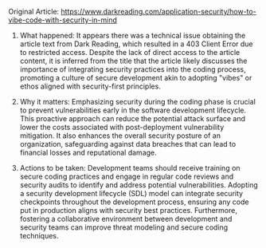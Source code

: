 Original Article: https://www.darkreading.com/application-security/how-to-vibe-code-with-security-in-mind

1) What happened: It appears there was a technical issue obtaining the article text from Dark Reading, which resulted in a 403 Client Error due to restricted access. Despite the lack of direct access to the article content, it is inferred from the title that the article likely discusses the importance of integrating security practices into the coding process, promoting a culture of secure development akin to adopting "vibes" or ethos aligned with security-first principles.

2) Why it matters: Emphasizing security during the coding phase is crucial to prevent vulnerabilities early in the software development lifecycle. This proactive approach can reduce the potential attack surface and lower the costs associated with post-deployment vulnerability mitigation. It also enhances the overall security posture of an organization, safeguarding against data breaches that can lead to financial losses and reputational damage.

3) Actions to be taken: Development teams should receive training on secure coding practices and engage in regular code reviews and security audits to identify and address potential vulnerabilities. Adopting a security development lifecycle (SDL) model can integrate security checkpoints throughout the development process, ensuring any code put in production aligns with security best practices. Furthermore, fostering a collaborative environment between development and security teams can improve threat modeling and secure coding techniques.